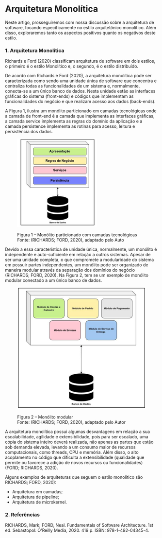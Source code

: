 # Arquitetura Monolítica

Neste artigo, prosseguiremos com nossa discussão sobre a arquitetura de software, focando especificamente no estilo arquitetônico monolítico. Além disso, exploraremos tanto os aspectos positivos quanto os negativos deste estilo.

### 1. Arquitetura Monolítica

Richards e Ford (2020) classificam arquitetura de software em dois estilos, o primeiro é o estilo Monolítico e, o segundo, é o estilo distribuído.

De acordo com Richards e Ford (2020), a arquitetura monolítica pode ser caracterizada como sendo uma unidade única de software que concentra e centraliza todas as funcionalidades de um sistema e, normalmente, conecta-se a um único banco de dados. Nesta unidade estão as interfaces gráficas do sistema (front-ends) e códigos que implementam as funcionalidades do negócio e que realizam acesso aos dados (back-ends).

A Figura 1, ilustra um monólito particionado em camadas tecnológicas onde a camada de front-end é a camada que implementa as interfaces gráficas, a camada service implementa as regras do domínio da aplicação e a camada persistence implementa as rotinas para acesso, leitura e persistência dos dados.&#x20;

<figure><img src="../../.gitbook/assets/Monolito_particionado_camadas_tecnologicas.png" alt=""><figcaption><p>Figura 1 – Monólito particionado com camadas tecnológicas<br>Fonte: (RICHARDS; FORD, 2020), adaptado pelo Auto</p></figcaption></figure>

Devido a essa característica de unidade única, normalmente, um monólito é independente e auto-suficiente em relação a outros sistemas. Apesar de ser uma unidade completa, o que compromete a modularidade do sistema em possuir partes independentes, um monólito pode ser organizado de maneira modular através da separação dos domínios do negócio (RICHARDS; FORD, 2020). Na Figura 2, tem se um exemplo de monólito modular conectado a um único banco de dados.

<figure><img src="../../.gitbook/assets/monolito-modular.png" alt="" width="431"><figcaption><p>Figura 2 – Monólito modular<br>Fonte: (RICHARDS; FORD, 2020), adaptado pelo Autor</p></figcaption></figure>

A arquitetura monolítica possui algumas desvantagens em relação a sua escalabilidade, agilidade e extensibilidade, pois para ser escalado, uma cópia do sistema inteiro deverá realizada, não apenas as partes que estão sob demanda elevada, levando a um consumo maior de recursos computacionais, como threads, CPU e memória. Além disso, o alto acoplamento no código que dificulta a extensibilidade (qualidade que permite ou favorece a adição de novos recursos ou funcionalidades) (FORD; RICHARDS, 2020).

Alguns exemplos de arquiteturas que seguem o estilo monolítico são RICHARDS; FORD, 2020):&#x20;

* Arquitetura em camadas;
* Arquitetura de pipeline;&#x20;
* Arquitetura de microkernel.

### 2. Referências

RICHARDS, Mark; FORD, Neal. Fundamentals of Software Architecture. 1st ed. Sebastopol: O'Reilly Media, 2020. 419 p. ISBN: 978-1-492-04345-4.
